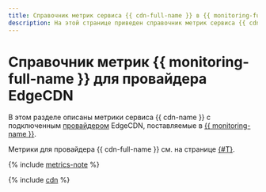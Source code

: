```yaml
---
title: Справочник метрик сервиса {{ cdn-full-name }} в {{ monitoring-full-name }}
description: На этой странице приведен справочник метрик сервиса {{ cdn-name }}, поставляемых в {{ monitoring-full-name }}.
---
```


# Справочник метрик {{ monitoring-full-name }} для провайдера EdgeCDN

В этом разделе описаны метрики сервиса {{ cdn-name }} с подключенным [провайдером](./concepts/providers.md) EdgeCDN, поставляемые в [{{ monitoring-name }}](../monitoring/).

Метрики для провайдера {{ cdn-full-name }} см. на странице [{#T}](metrics-yc.md).

{% include [metrics-note](../_includes/cdn/metrics-note.md) %}

{% include [cdn](../_includes/monitoring/metrics-ref/cdn.md) %}